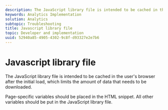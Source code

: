 ```yaml
---
description: The JavaScript library file is intended to be cached in the user's browser after the initial load, which limits the amount of data that needs to be downloaded.
keywords: Analytics Implementation
solution: Analytics
subtopic: Troubleshooting
title: Javascript library file
topic: Developer and implementation
uuid: 52940a85-4905-4302-9c8f-d93327e2e7b6
---
```


# Javascript library file

The JavaScript library file is intended to be cached in the user's browser after the initial load, which limits the amount of data that needs to be downloaded.

 Page-specific variables should be placed in the HTML snippet. All other variables should be put in the JavaScript library file.
